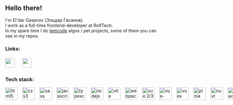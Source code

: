 ## **Hello there!**

I'm El'dar Gasanov (Эльдар Гасанов).  
I work as a full-time frontend-developer at RolfTech.  
In my spare time I do [leetcode](https://leetcode.com) algos / pet projects, some of them you can see in my repos.

### Links:

<div style="display: grid; grid-template: repeat(auto-fill, 40px) / repeat(auto-fill, 40px); align-items: center; gap: 15px;">
  <a href="https://t.me/Kryst4l320">
    <img src="https://upload.wikimedia.org/wikipedia/commons/8/82/Telegram_logo.svg" height="30px">
  </a> 
  <a href="https://hh.ru/resume/7ddef52fff0bc328740039ed1f5a306c6b4b54">
    <img src="https://upload.wikimedia.org/wikipedia/commons/1/19/LeetCode_logo_black.png" height="30px">
  </a>
</div>

### Tech stack:

<div style="display: flex; grid-template: repeat(auto-fill, 40px) / repeat(auto-fill, 40px); align-items: center; gap: 15px;">
  <img src="https://upload.wikimedia.org/wikipedia/commons/3/38/HTML5_Badge.svg" title="html5" height="40px">
  <img src="https://upload.wikimedia.org/wikipedia/commons/6/62/CSS3_logo.svg" height="40px;" title="css3" height="40px">
  <img src="https://upload.wikimedia.org/wikipedia/commons/thumb/9/96/Sass_Logo_Color.svg/1280px-Sass_Logo_Color.svg.png" title="sass" height="40px">
  <img src="https://upload.wikimedia.org/wikipedia/commons/6/6a/JavaScript-logo.png" title="javascript" height="40px">
  <img src="https://upload.wikimedia.org/wikipedia/commons/4/4c/Typescript_logo_2020.svg" title="typescript" height="40px">
  <img src="https://seeklogo.com/images/N/nodejs-logo-FBE122E377-seeklogo.com.png" title="nodejs" height="40px">
  <img src="https://upload.wikimedia.org/wikipedia/commons/thumb/f/f1/Vitejs-logo.svg/1039px-Vitejs-logo.svg.png" title="vite" height="40px">
  <img src="https://raw.githubusercontent.com/webpack/media/master/logo/icon-square-big.png" title="webpack" height="40px">
  <img src="https://upload.wikimedia.org/wikipedia/commons/9/95/Vue.js_Logo_2.svg" title="vue 2/3" height="40px">
  <img  src="https://user-images.githubusercontent.com/7110136/29002858-a09570d2-7ab4-11e7-8faa-5dd6d4458b0d.png" title="vue-router" height="40px">
  <img src="https://user-images.githubusercontent.com/7110136/29002857-9e802f08-7ab4-11e7-9c31-604b5d0d0c19.png" title="vuex" height="40px">
  <img src="https://pinia.vuejs.org/logo.svg" title="pinia" height="40px">
  <img src="https://upload.wikimedia.org/wikipedia/commons/a/ae/Nuxt_logo.svg" title="nuxt 2/3" height="40px">
  <img src="https://upload.wikimedia.org/wikipedia/commons/thumb/a/a7/React-icon.svg/539px-React-icon.svg.png" title="react" height="40px">
  <img src="https://creazilla-store.fra1.digitaloceanspaces.com/icons/3219990/nextjs-icon-sm.png" title="nextjs" height="40px">
  <img src="https://cdn.worldvectorlogo.com/logos/redux.svg" title="redux" height="40px">
  <img src="https://cdn.freebiesupply.com/logos/large/2x/jest-logo-png-transparent.png" title="jest" height="40px">
  <img src="https://uxwing.com/wp-content/themes/uxwing/download/brands-and-social-media/pwa-icon.png" title="pwa" height="40px">
  <img src="https://apps.odoo.com/apps/icon_image?module_id=37657" title="rest api" height="40px">
</div>
